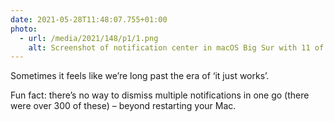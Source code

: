 ```yaml
---
date: 2021-05-28T11:48:07.755+01:00
photo:
  - url: /media/2021/148/p1/1.png
    alt: Screenshot of notification center in macOS Big Sur with 11 of the same message shown.
---
```


Sometimes it feels like we’re long past the era of ‘it just works’.

Fun fact: there’s no way to dismiss multiple notifications in one go (there were over 300 of these) – beyond restarting your Mac.
